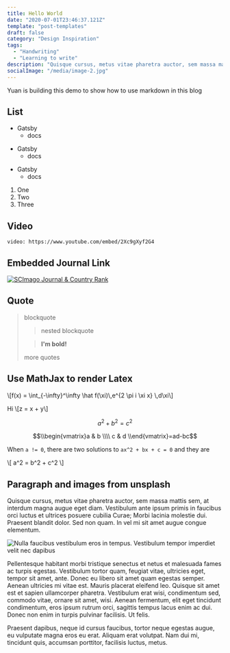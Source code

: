 ```yaml
---
title: Hello World
date: "2020-07-01T23:46:37.121Z"
template: "post-templates"
draft: false
category: "Design Inspiration"
tags:
  - "Handwriting"
  - "Learning to write"
description: "Quisque cursus, metus vitae pharetra auctor, sem massa mattis sem, at interdum magna augue eget diam. Vestibulum ante ipsum primis in faucibus orci luctus et ultrices posuere cubilia Curae; Morbi lacinia molestie dui. Praesent blandit dolor. Sed non quam. In vel mi sit amet augue congue elementum."
socialImage: "/media/image-2.jpg"
---
```


Yuan is building this demo to show how to use markdown in this blog

## List

* Gatsby
  * docs
- Gatsby
  - docs
+ Gatsby
  + docs

1. One
1. Two
1. Three

## Video

`video: https://www.youtube.com/embed/2Xc9gXyf2G4`

## Embedded Journal Link

<a href="https://www.scimagojr.com/journalsearch.php?q=23833&amp;tip=sid&amp;exact=no" title="SCImago Journal &amp; Country Rank"><img border="0" src="https://www.scimagojr.com/journal_img.php?id=23833" alt="SCImago Journal &amp; Country Rank"  /></a>


## Quote

> blockquote
>
> > nested blockquote
>
> > **I'm bold!**
>
> more quotes

## Use MathJax to render Latex


\\\[f(x) = \\int_{-\\infty}^\\infty
    \\hat f(\\xi)\\,e^{2 \\pi i \\xi x}
    \\,d\\xi\\\]

Hi \\\[z = x + y\\\]

$$a^2 + b^2 = c^2$$

$$\\begin{vmatrix}a & b \\\\
c & d
\\end{vmatrix}=ad-bc$$

When `a != 0`, there are two solutions to `ax^2 + bx + c = 0` and
they are

\\\[ a^2 = b^2 + c^2 \\\]

## Paragraph and images from unsplash

Quisque cursus, metus vitae pharetra auctor, sem massa mattis sem, at interdum magna augue eget diam. Vestibulum ante ipsum primis in faucibus orci luctus et ultrices posuere cubilia Curae; Morbi lacinia molestie dui. Praesent blandit dolor. Sed non quam. In vel mi sit amet augue congue elementum.

![Nulla faucibus vestibulum eros in tempus. Vestibulum tempor imperdiet velit nec dapibus](https://source.unsplash.com/collection/1353730/1600x900)

Pellentesque habitant morbi tristique senectus et netus et malesuada fames ac turpis egestas. Vestibulum tortor quam, feugiat vitae, ultricies eget, tempor sit amet, ante. Donec eu libero sit amet quam egestas semper. Aenean ultricies mi vitae est. Mauris placerat eleifend leo. Quisque sit amet est et sapien ullamcorper pharetra. Vestibulum erat wisi, condimentum sed, commodo vitae, ornare sit amet, wisi. Aenean fermentum, elit eget tincidunt condimentum, eros ipsum rutrum orci, sagittis tempus lacus enim ac dui. Donec non enim in turpis pulvinar facilisis. Ut felis.

Praesent dapibus, neque id cursus faucibus, tortor neque egestas augue, eu vulputate magna eros eu erat. Aliquam erat volutpat. Nam dui mi, tincidunt quis, accumsan porttitor, facilisis luctus, metus.
